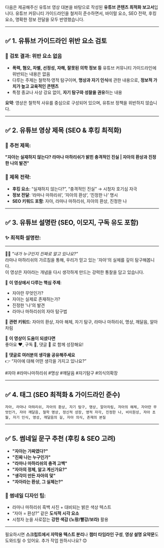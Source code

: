 다음은 제공해주신 유튜브 영상 대본을 바탕으로 작성된 **유튜브 콘텐츠 최적화 보고서**입니다. 유튜브 커뮤니티 가이드라인을 철저히 준수하면서, 바이럴 요소, SEO 전략, 후킹 요소, 명확한 정보 전달을 모두 반영했습니다.

---

## ✅ 1. 유튜브 가이드라인 위반 요소 검토

### 📌 **검토 결과: 위반 요소 없음**

- **폭력, 혐오, 차별, 선정성, 자해, 잘못된 의학 정보 등** 유튜브 커뮤니티 가이드라인에 위반되는 내용은 없음
- 다루는 주제는 철학적·영적 탐구이며, **명상과 자기 인식**에 관한 내용으로, **정보적 가치가 높고 교육적인 콘텐츠**
- 특정 종교나 사상 강요 없이, **자기 탐구와 성찰을 권유**하는 내용

**요약**: 영상은 철학적 사유를 중심으로 구성되어 있으며, 유튜브 정책을 위반하지 않습니다.

---

## ✅ 2. 유튜브 영상 제목 (SEO & 후킹 최적화)

### 🎯 **추천 제목:**

**"자아는 실재하지 않는다? 라마나 마하리쉬가 밝힌 충격적인 진실 | 자아의 환상과 진정한 나의 발견"**

### 🎯 제목 전략:
- **후킹 요소**: “실재하지 않는다?”, “충격적인 진실” → 시청자 호기심 자극
- **정보 전달**: ‘라마나 마하리쉬’, ‘자아의 환상’, ‘진정한 나’ 명시
- **SEO 키워드 포함**: 자아, 라마나 마하리쉬, 자아의 환상, 진정한 나

---

## ✅ 3. 유튜브 설명란 (SEO, 이모지, 구독 유도 포함)

### ✨ **최적화 설명란:**

---
🧘‍♂️ *"내가 누구인지 진짜로 알고 있나요?"*  
라마나 마하리쉬의 가르침을 통해, 우리가 믿고 있는 '자아'의 실체를 깊이 탐구해봅니다.  
이 영상은 자아라는 개념을 다시 생각하게 만드는 강력한 통찰을 담고 있습니다.  

📌 **이 영상에서 다루는 핵심 주제**:
- 자아란 무엇인가?
- 자아는 실제로 존재하는가?
- 진정한 '나'의 발견
- 라마나 마하리쉬의 자아 탐구법

🎯 **관련 키워드**: 자아의 환상, 자아 해체, 자기 탐구, 라마나 마하리쉬, 명상, 깨달음, 알아차림

📝 **이 영상이 도움이 되셨다면**  
좋아요 ❤️, 구독 🔔, 댓글 💬 로 함께 성장해요!

📢 **댓글로 여러분의 생각을 공유해주세요**  
👉 “자아에 대해 어떤 생각을 가지고 있나요?”

#자아 #라마나마하리쉬 #명상 #깨달음 #자기탐구 #의식의확장

---

## ✅ 4. 태그 (SEO 최적화 & 가이드라인 준수)

```
자아, 라마나 마하리쉬, 자아의 환상, 자기 탐구, 명상, 알아차림, 자아의 해체, 자아란 무엇인가, 자아 깨달음, 철학 명상, 정신적 성장, 영적 자각, 진정한 나, 비이원성, 자아 초월, 자기 인식, 영성, 깨달음의 길, 자아 의식, 존재의 본질
```

---

## ✅ 5. 썸네일 문구 추천 (후킹 & SEO 고려)

- **"자아는 가짜였다?"**
- **"진짜 나는 누구인가"**
- **"라마나 마하리쉬의 충격 고백"**
- **"자아의 정체, 알고 계신가요?"**
- **"생각이 만든 자아의 덫"**
- **"자아라는 환상, 그 실체는?"**

### 🎯 썸네일 디자인 팁:
- 라마나 마하리쉬 흑백 사진 + 대비되는 밝은 색상 텍스트
- “자아 = 환상?” 같은 **도식적 시각 요소**
- 시청자 눈을 사로잡는 **강한 색감 (노랑/빨강/보라)** 활용

---

필요하시면 **스크립트에서 자막용 텍스트 분리**나 **챕터 타임라인 구성**, **영상 설명 요약문**도 도와드릴 수 있어요. 추가 작업 원하시나요? 😊